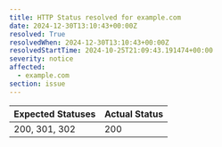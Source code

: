 ```yaml
---
title: HTTP Status resolved for example.com
date: 2024-12-30T13:10:43+00:00Z
resolved: True
resolvedWhen: 2024-12-30T13:10:43+00:00Z
resolvedStartTime: 2024-10-25T21:09:43.191474+00:00
severity: notice
affected:
  - example.com
section: issue
---
```


| Expected Statuses | Actual Status  |
|-------------------|----------------|
| 200, 301, 302 | 200 |
